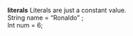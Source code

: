  **literals**
       Literals are just a constant value.  <br>
                String name = “Ronaldo” ;   <br>
                Int num = 6;
           